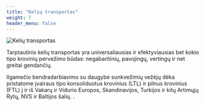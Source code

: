 ```yaml
---
title: "Kelių transportas"
weight: 7
header_menu: false
---
```


![Kelių transportas](images/stock-vector-cargo-trucks-are-running-on-the-highway-with-traffic-signs-2164401863.jpg)

Tarptautinis kelių transportas yra universaliausias ir efektyviausias bet kokio tipo krovinių pervežimo būdas: negabaritinių, pavojingų, vertingų ir net greitai gendančių.

Ilgamečio bendradarbiavimo su daugybe sunkvežimių vežėjų dėka pristatome įvairaus tipo konsoliduotus krovinius (LTL) ir pilnus krovinius (FTL) į ir iš Vakarų ir Vidurio Europos, Skandinavijos, Turkijos ir kitų Artimųjų Rytų, NVS ir Baltijos šalių. .